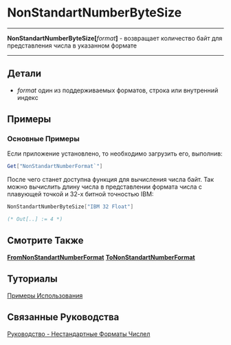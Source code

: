 # NonStandartNumberByteSize

---

**NonStandartNumberByteSize[**_format_**]** - возвращает количество байт для представления числа в указанном формате 

---

## Детали

- _format_ один из поддерживаемых форматов, строка или внутренний индекс

## Примеры

### Основные Примеры

Если приложение установлено, то необходимо загрузить его, выполнив: 

```mathematica
Get["NonStandartNumberFormat`"]
```

После чего станет доступна функция для вычисления числа байт. 
Так можно вычислить длину числа в представлении формата числа с плавующей точкой и 32-х битной точностью IBM: 

```mathematica
NonStandartNumberByteSize["IBM 32 Float"]

(* Out[..] := 4 *)
```

## Смотрите Также

**[FromNonStandartNumberFormat](./FromNonStandartNumberFormat.md)** **[ToNonStandartNumberFormat](./ToNonStandartNumberFormat.md)**

## Туториалы

[Примеры Использования](../../Tutorials/ExampleOfUse.md)

## Связанные Руководства

[Руководство - Нестандартные Форматы Числел](../../Guides/Guide.md)
